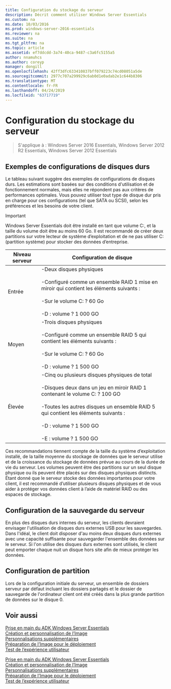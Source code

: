 ```yaml
---
title: Configuration du stockage du serveur
description: Décrit comment utiliser Windows Server Essentials
ms.custom: na
ms.date: 10/03/2016
ms.prod: windows-server-2016-essentials
ms.reviewer: na
ms.suite: na
ms.tgt_pltfrm: na
ms.topic: article
ms.assetid: ef7ddcdd-3a74-40ca-9487-c3a6fc5155a5
author: nnamuhcs
ms.author: coreyp
manager: dongill
ms.openlocfilehash: 42ff3dfc633410837bff079223c74cd08051a5de
ms.sourcegitcommit: 2977c707a299929c6ab0d1e0adab2e1c644b8306
ms.translationtype: MT
ms.contentlocale: fr-FR
ms.lasthandoff: 04/24/2019
ms.locfileid: "63717719"
---
```

# <a name="configure-server-storage"></a>Configuration du stockage du serveur

>S'applique à : Windows Server 2016 Essentials, Windows Server 2012 R2 Essentials, Windows Server 2012 Essentials

## <a name="sample-hard-disk-configurations"></a>Exemples de configurations de disques durs  
 Le tableau suivant suggère des exemples de configurations de disques durs. Les estimations sont basées sur des conditions d'utilisation et de fonctionnement normales, mais elles ne répondent pas aux critères de performances optimales. Vous pouvez utiliser tout type de disque dur pris en charge pour ces configurations (tel que SATA ou SCSI), selon les préférences et les besoins de votre client.  
  
> [!IMPORTANT]
>   Windows Server Essentials doit être installé en tant que volume C:, et la taille du volume doit être au moins 60 Go. Il est recommandé de créer deux partitions sur votre lecteur de système d’exploitation et de ne pas utiliser C: (partition système) pour stocker des données d’entreprise.  
  
|Niveau serveur|Configuration de disque|  
|------------------|------------------------|  
|Entrée|-Deux disques physiques<br /><br /> -Configuré comme un ensemble RAID 1 mise en miroir qui contient les éléments suivants :<br /><br /> -Sur le volume C: ? 60 Go<br /><br /> -D : volume ? 1 000 GO|  
|Moyen|-Trois disques physiques<br /><br /> -Configuré comme un ensemble RAID 5 qui contient les éléments suivants :<br /><br /> -Sur le volume C: ? 60 Go<br /><br /> -D : volume ? 1 500 GO|  
|Élevée|-Cinq ou plusieurs disques physiques de total<br /><br /> -Disques deux dans un jeu en miroir RAID 1 contenant le volume C: ? 100 GO<br /><br /> -Toutes les autres disques un ensemble RAID 5 qui contient les éléments suivants :<br /><br /> -D : volume ? 1 500 GO<br /><br /> -E : volume ? 1 500 GO|  
  
 Ces recommandations tiennent compte de la taille du système d’exploitation installé, de la taille moyenne du stockage de données que le serveur utilise et de la croissance du stockage de données prévue au cours de la durée de vie du serveur. Les volumes peuvent être des partitions sur un seul disque physique ou ils peuvent être placés sur des disques physiques distincts. Étant donné que le serveur stocke des données importantes pour votre client, il est recommandé d’utiliser plusieurs disques physiques et de vous aider à protéger vos données client à l’aide de matériel RAID ou des espaces de stockage.  
  
## <a name="configuring-your-server-backup"></a>Configuration de la sauvegarde du serveur  
 En plus des disques durs internes du serveur, les clients devraient envisager l'utilisation de disques durs externes USB pour les sauvegardes. Dans l'idéal, le client doit disposer d'au moins deux disques durs externes avec une capacité suffisante pour sauvegarder l'ensemble des données sur le serveur. Si l'on utilise des disques durs externes sont utilisés, le client peut emporter chaque nuit un disque hors site afin de mieux protéger les données.  
  
## <a name="partition-configuration"></a>Configuration de partition  
 Lors de la configuration initiale du serveur, un ensemble de dossiers serveur par défaut incluant les dossiers partagés et le dossier de sauvegarde de l'ordinateur client ont été créés dans la plus grande partition de données sur le disque 0.  
  
## <a name="see-also"></a>Voir aussi  

 [Prise en main du ADK Windows Server Essentials](Getting-Started-with-the-Windows-Server-Essentials-ADK.md)   
 [Création et personnalisation de l’Image](Creating-and-Customizing-the-Image.md)   
 [Personnalisations supplémentaires](Additional-Customizations.md)   
 [Préparation de l’Image pour le déploiement](Preparing-the-Image-for-Deployment.md)   
 [Test de l’expérience utilisateur](Testing-the-Customer-Experience.md)

 [Prise en main du ADK Windows Server Essentials](../install/Getting-Started-with-the-Windows-Server-Essentials-ADK.md)   
 [Création et personnalisation de l’Image](../install/Creating-and-Customizing-the-Image.md)   
 [Personnalisations supplémentaires](../install/Additional-Customizations.md)   
 [Préparation de l’Image pour le déploiement](../install/Preparing-the-Image-for-Deployment.md)   
 [Test de l’expérience utilisateur](../install/Testing-the-Customer-Experience.md)

